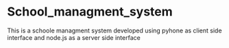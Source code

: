# School_managment_system
This is a schoole managment system developed using pyhone as client side interface and node.js as a server side interface

